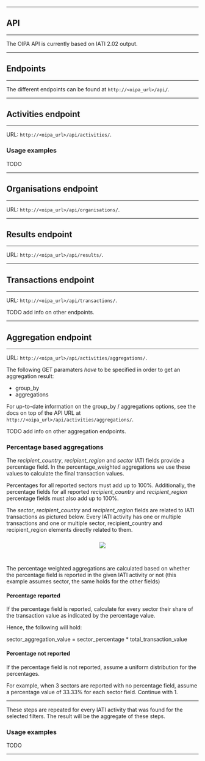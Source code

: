 --------
## API
--------

The OIPA API is currently based on IATI 2.02 output. 


--------
## Endpoints
--------

The different endpoints can be found at `http://<oipa_url>/api/`.

--------
## Activities endpoint
--------

URL: `http://<oipa_url>/api/activities/`.

### Usage examples

TODO


--------
## Organisations endpoint
--------

URL: `http://<oipa_url>/api/organisations/`.


--------
## Results endpoint
--------

URL: `http://<oipa_url>/api/results/`.


--------
## Transactions endpoint
--------

URL: `http://<oipa_url>/api/transactions/`.


TODO add info on other endpoints.


--------
## Aggregation endpoint
--------

URL: `http://<oipa_url>/api/activities/aggregations/`.

The following GET paramaters *have* to be specified in order to get an aggregation result:

* group_by
* aggregations

For up-to-date information on the group_by / aggregations options, see the docs on top of the API URL at `http://<oipa_url>/api/activities/aggregations/`.

TODO add info on other aggregation endpoints.

### Percentage based aggregations

The *recipient_country*, *recipient_region* and *sector* IATI fields provide a percentage field. In the percentage_weighted aggregations we use these values to calculate the final transaction values.

Percentages for all reported sectors must add up to 100%. Additionally, the percentage fields for all reported *recipient_country* and *recipient_region* percentage fields must also add up to 100%.

The *sector*, *recipient_country* and *recipient_region* fields are related to IATI transactions as pictured below. Every IATI activity has one or multiple transactions and one or multiple sector, recipient_country and recipient_region elements directly related to them.

<div style="text-align: center;padding:10px 0 30px;">
    <img src="../images/group_by.png" />
</div>

The percentage weighted aggregations are calculated based on whether the percentage field is reported in the given IATI activity or not (this example assumes sector, the same holds for the other fields)

#### Percentage reported
If the percentage field is reported, calculate for every sector their share of the transaction value as indicated by the percentage value. 

Hence, the following will hold:

sector_aggregation_value = sector_percentage * total_transaction_value

#### Percentage not reported

If the percentage field is not reported, assume a uniform distribution for the percentages.

For example, when 3 sectors are reported with no percentage field, assume a percentage value of 33.33% for each sector field. Continue with 1.

<hr />

These steps are repeated for every IATI activity that was found for the selected filters. The result will be the aggregate of these steps.

### Usage examples

TODO

--------
